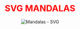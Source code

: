 <h1 align="center"><span style="color:red">SVG MANDALAS</span></h1>

<p align="center">
  <img src="Mandala-Raül.svg" alt="Mandalas - SVG">
</p>
